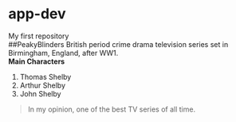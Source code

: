 # app-dev
My first repository  
##PeakyBlinders
British period crime drama television series set in Birmingham, England, after WW1.  
**Main Characters**
1. Thomas Shelby
2. Arthur Shelby
3. John Shelby

> In my opinion, one of the best TV series of all time.
